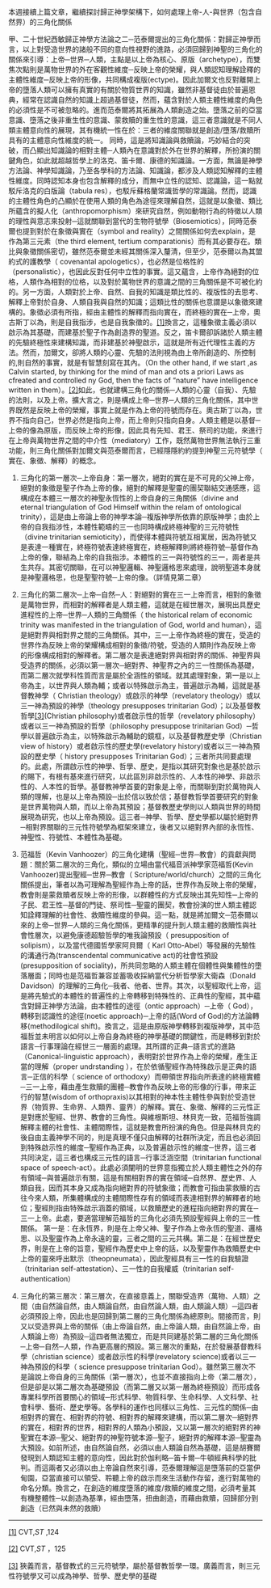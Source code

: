 本週接續上篇文章，繼續探討歸正神學架構下，如何處理上帝-人-與世界（包含自然界）的三角化關係

甲、二十世紀西敏歸正神學方法論之二─范泰爾提出的三角化關係：對歸正神學而言，以上對受造世界的諸般不同的意向性視野的進路，必須回歸到神聖的三角化的關係來引導：上帝─世界─人類，主點是以上帝為核心、原版（archetype），而雙焦次點則是萬物世界的外在客觀性維度─反映上帝的榮耀，與人類認知理解詮釋的主體性維度─反映上帝的形像，共同構成複版(ectype)。因此加爾文也反對離開上帝的墮落人類可以擁有真實的有關於物質世界的知識，雖然非基督徒由於普遍恩典，經常在認識自然的知識上超過基督徒，然而，蘊含對於人類主體性維度的角色的必須性是不可被忽略的。進而范泰爾將其拓展為人類創造之始。墮落之前的亞當意識、墮落之後非重生性的意識、蒙救贖的重生性的意識，這三者意識就是不同人類主體意向性的展現，其有機統一性在於：三者的維度關聯就是創造/墮落/救贖所具有的主體意向性維度的統一。 同時，這是將知識論與救贖論，巧妙結合的突破，而凸顯出知識論的相對主體─人類內在意識對於外在世界的解釋，所扮演的關鍵角色，如此就超越哲學上的洛克、笛卡爾、康德的知識論。一方面，無論是神學方法論、神學知識論，乃至各學科的方法論、知識論，都涉及人類認知解釋的主體性維度。同時認知本身也包含解釋的成分，而無中立性的認知、認識論，這一點就駁斥洛克的白版論（tabula res），也駁斥蘇格蘭常識哲學的常識論。然而，認識的主體性角色的凸顯於在使用人類的角色為途徑來理解自然，這就是以象徵、類比所蘊含的擬人化（anthropomorphism）來研究自然，例如動物行為的特徵以人類的理性與意志來投射─這就關聯到當代的生物符號學（Biosemiotics），同時范泰爾也提到對於在象徵與實在（symbol and reality）之間關係如何去explain，是作為第三元素（the third element, tertium comparationis）而有其必要存在。類比與象徵關係密切，雖然范泰爾並未經其關係深入釐清，但至少，范泰爾以為其盟約式的護教學（ covenantal apologetics），也必然是位格性的（personalistic），也因此反對任何中立性的事實。這又蘊含，上帝作為絕對的位格，人類作為相對的位格，以及對於萬物世界的意識之間的三角關係是不可被化約的。另一方面，人類對於上帝、自然、自我的知識是類比性的、複版性的去思考、解釋上帝對於自身、人類自我與自然的知識；這類比性的關係也意謂是以象徵來建構的。象徵必須有所指，經由主體性的解釋而指向實在，而終極的實在─上帝，奧古斯丁以為，則是自我指涉，也是自我象徵的。[[1]](/Users/user/Documents/%EF%BC%88%E4%B8%80%EF%BC%89%E7%B8%BD%E8%AB%96%E7%A5%9E%E5%AD%B8%E8%88%87%E7%A7%91%E5%AD%B8.doc#_ftn1)換言之，這種象徵主義必須以啟示為其基礎，而建基於聖子作為創造界的聖道。反之，笛卡爾卻訴諸於人類主體的先驗終極性來建構知識，而非建基於神聖啟示，這就是所有近代理性主義的方法。然而，加爾文，卻將人類的心靈、先驗的法則視為由上帝所創造的、所控制的,則自然的事實，就是有智慧刻寫在其內。（On the other hand, if we start ,as Calvin started, by thinking for the mind of man and ots a priori Laws as cfreated and controlled ny God, then the facts of “nature” have intelligence written in them）。[[2]](/Users/user/Documents/%EF%BC%88%E4%B8%80%EF%BC%89%E7%B8%BD%E8%AB%96%E7%A5%9E%E5%AD%B8%E8%88%87%E7%A7%91%E5%AD%B8.doc#_ftn2)如此，也就建構三角化的關係─人類的心靈（自我）、先驗的法則，以及上帝。擴大言之，則是構成上帝─世界─人類的三角化關係，其中世界既然是反映上帝的榮耀，事實上就是作為上帝的符號而存在。奧古斯丁以為，世界不指向自己，世界必然是指向上帝，而上帝則只指向自身。人類主體是以基督─上帝的像為原版，而反映上帝的形像，因此具有先知、君王、祭司的功能，來進行在上帝與萬物世界之間的中介性（mediatory）工作，既然萬物世界無法執行三重功能，則三角化關係對加爾文與范泰爾而言，已經隱隱約約提到神聖三元符號學（ 實在、象徵、解釋）的概念。

1. 三角化的第一層次─上帝自身：第一層次，絕對的實在是不可見的父神上帝，絕對的象徵是聖子作為上帝的像，絕對的解釋是聖靈的團契聯結交通感應，這構成在本體三一層次的神聖永恆性的上帝自身的三角關係（divine and eternal triangulation of God Himself within the relam of ontological trinity），這是由上帝論上帝的神學本論─複版神學所依靠的原版神學；由於上帝的自我指涉性，本體性範疇的三一也同時構成終極神聖的三元符號性（divine trinitarian semioticity），而使得本體與符號互相寓居，因為符號又是表達一種實在，終極符號表達終極實在，終極解釋則將終極符號─基督作為上帝的像，聯結為上帝的自我指涉。本體性的三一與符號性的三一，兩者是共生共存。其密切關聯，在可以神聖邏輯、神聖邏格思來處理，說明聖道本身就是神聖邏格思，也是聖聖符號─上帝的像。（詳情見第二章）

2. 三角化的第二層次─上帝─自然─人：對絕對的實在三一上帝而言，相對的象徵是萬物世界，而相對的解釋者是人類主體，這就是在經世層次，展現出具歷史進程性的上帝─世界─人類的三角關係（ the historical relam of economic trinity was manifested in the triangulation of God, world and human），這是絕對界與相對界之間的三角關係。其中，三一上帝作為終極的實在，受造的世界作為反映上帝的榮耀構成相對的象徵/符號，受造的人類則作為反映上帝的形像構成相對的解釋者。第二層次是表達絕對界與相對界的關係、神聖界與受造界的關係，必須以第一層次─絕對界、神聖界之內的三一性關係為基礎，而第二層次就學科性質而言是屬於全涵性的領域。就其處理對象，第一是以上帝為主，以世界與人類為輔；或者以特殊啟示為主，普遍啟示為輔，這就是基督教神學（ Christian theology）或啟示的神學（revelatory theology）或以三一神為預設的神學（theology presupposes trinitarian God）；以及基督教哲學[[3]](/Users/user/Documents/%EF%BC%88%E4%B8%80%EF%BC%89%E7%B8%BD%E8%AB%96%E7%A5%9E%E5%AD%B8%E8%88%87%E7%A7%91%E5%AD%B8.doc#_ftn3)(Christian philosophy)或者啟示性的哲學（revelatory philosophy）或者以三一神為預設的哲學（philosophy presuppose trinitarian God）─哲學以普遍啟示為主，以特殊啟示為輔助的鏡框，以及基督教歷史學（Christian view of history）或者啟示性的歷史學(revelatory history)或者以三一神為預設的歷史學（ history presupposes Trinitarian God）；三者所共同要處理的。此處，所謂啟示性的神學、哲學、歷史，是指以其研究對象也是基於啟示的賜下，有根有基來進行研究，以此區別非啟示性的、人本性的神學、非啟示性的、人本性的哲學。基督教神學首要的對象是上帝，而關聯到對於萬物與人類的理解，也是以上帝為預設─出於信以致於信；基督教哲學首要研究的對象是世界萬物與人類，而以上帝為其預設；基督教歷史學則以人類與世界的時間展現為研究，也以上帝為預設。這三者─神學、哲學、歷史學都以屬於絕對界─相對界關聯的三元性符號學為框架來建立，後者又以絕對界內部的永恆性、神聖性、符號性、本體性為基礎。

3. 范福哲（Kevin Vanhoozer）的三角化建構（聖經─世界─教會）的貢獻與問題：關於第二層次的三角化，類似的立場由當代福音派神學家范福哲(Kevin Vanhoozer)提出聖經─世界─教會（ Scripture/world/church）之間的三角化關係提出，筆者以為可理解為聖經作為上帝的話，世界作為反映上帝的榮耀，教會則是蒙救贖者反映上帝的形像，以群體性的方式反映出其先知性─上帝的子民、君王性─基督的門徒、祭司性─聖靈的團契，教會扮演的世人類主體認知詮釋理解的社會性、救贖性維度的參與。這一點，就是將加爾文─范泰爾以來的上帝─世界─人類的三角化關係，更精準的提升到人類主體的救贖性與社會性層次，以避免康德超驗哲學的唯我論預設（ presupposition of solipism），以及當代德國哲學家阿貝爾（ Karl Otto-Abel）等發展的先驗性的溝通行為(transcendental communicative act)的社會性預設(presupposition of sociality)，所共同忽略的人類主體在個體性與集體性的墮落層面；同時也是范福哲兼容並蓄吸收採納當代分析哲學家大衛森（Donald Davidson）的理解的三角化─我者、他者、世界。其次，以聖經取代上帝，這是將先驗式的本體性的普遍性的上帝轉移到特殊性的、正典性的聖經，其中蘊含對歸正神學方法論，由本體性的途徑（ontic approach）─上帝（ God），轉移到認識性的途徑(noetic approach)─上帝的話(Word of God)的方法論轉移(methodilogical shift)。換言之，這是由原版神學轉移到複版神學，其中范福哲並未明言以如何以上帝自身為終極的神學基礎的關鍵性，而是轉移到對於語言─行事理論在經世三一層面的處理。其所謂的正典─語言式的進路（Canonical-linguistic approach），表明對於世界作為上帝的榮耀，產生正當的理解（proper undrstanding ），在於依循聖經作為特殊啟示是正典的語言─正信的科學（ science of orthodoxy）而帶領世界指向所表達的終極實體─三一上帝，藉由產生救贖的團體─教會作為反映上帝的形像的行事，帶來正行的智慧(wisdom of orthopraxis)以其相對的神本性主體性參與對於受造世界（物質界、生命界、人類界、靈界）的解釋。實在、象徵、解釋的三元性正是對應於聖經、世界、教會的三角性。與維根斯坦、林貝克一致，范福哲強調解釋主體的社會性、主體間際性，這就是教會所扮演的角色。但是與林貝克的後自由主義神學不同的，則是真理不僅只由解釋的社群所決定，而且也必須回到特殊啟示性的維度─聖經作為正典，以及普遍啟示性的維度─世界，這三者共同決定，這三者也構成三元性的語言─行事泛涵空間（trinitarian functional space of speech-act）。此處必須闡明的世界意指獨立於人類主體性之外的存有領域─與普遍啟示有關，這是有關相對界的實在領域─自然界、歷史界、人類自我，因而其本身又成為指向絕對界的符號象徵；而教會可指由蒙救贖的古往今來人類，所集體構成的主體間際性存有的領域而表達相對界的解釋者的地位；聖經則指由特殊啟示涵蓋的領域，以救贖歷史的進程指向絕對界的實在─三一上帝。此處，要適當理解范福哲的三角化必須先預設聖經與上帝的三一性關係。 第一是：在永恆界，則是在上帝父神、聖子作為上帝永恆的聖道、邏格思、以及聖靈作為上帝永遠的靈，三者之間的三元共構。第二是：在經世歷史界，則是在上帝的旨意，聖經作為歷史中上帝的話，以及聖靈作為救贖歷史中上帝的靈來呼出默示（theopneumata），因此聖經具有三一性的自我驗證（trinitarian self-attestation）、三一性的自我權威（trinitarian self-authentication）

4. 三角化的第三層次：第三層次，在直接意義上，關聯受造界（萬物、人類）之間（由自然論自然，由人類論自然，由自然論人類，由人類論人類）─這四者必須預設上帝，因此也是回歸到第二層的三角化關係為總原則。間接而言，則又以受造界與上帝的關係（由上帝論自然，由上帝論人類，由自然論上帝，由人類論上帝）為預設─這四者無法獨立，而是共同建基於第二層的三角化關係─上帝─自然─人類，作為更高層的預設。第三層次的重點，在於發展基督教科學（christian science）或者啟示性的科學(revelatory science)或者以三一神為預設的科學（ science presuppose trinitarian God）。雖然第三層次不是論說上帝自身的三角關係（第一層次），也並不直接指向上帝（第二層次），但是卻是以第二層次為基礎預設（而第二層又以第一層為終極預設）而形成各專業科學所首要關心的領域─形式科學、物質科學、生命科學、人文科學、社會科學、藝術、歷史學等。各學科的運作也同樣以三角性、三元性的關係─由相對界的實在、相對界的符號、相對界的解釋來建構，而以第二層次─絕對界的實在，相對界的世界，相對界的人類為小預設，又以第一層次的絕對界的神聖實在本源─聖父、絕對界的神聖符號本源─聖子，絕對界的解釋本源─聖靈為大預設。如前所述，由自然論自然，必須以由人類論自然為基礎，這是胡賽爾發現到人類認知主體的意向性，因此對於伽利略─笛卡爾─牛頓經典科學的批判。而這兩者又必須以由上帝論自然來引導，范泰爾理解這是墮落前的亞當伊甸園，亞當直接可以領受、聆聽上帝的啟示而來生活動作存留，進行對萬物的命名分類。換言之，在創造的維度墮落的維度/救贖的維度之間，必須考量其有機整體性─以創造為基準，經由墮落，扭曲創造，而藉由救贖，回歸部分到創造（已然與未然的救贖）


* * *

[[1]](/Users/user/Documents/%EF%BC%88%E4%B8%80%EF%BC%89%E7%B8%BD%E8%AB%96%E7%A5%9E%E5%AD%B8%E8%88%87%E7%A7%91%E5%AD%B8.doc#_ftnref1) CVT,_ST_ ,124

[[2]](/Users/user/Documents/%EF%BC%88%E4%B8%80%EF%BC%89%E7%B8%BD%E8%AB%96%E7%A5%9E%E5%AD%B8%E8%88%87%E7%A7%91%E5%AD%B8.doc#_ftnref2) CVT,_ST_ ，125

[[3]](/Users/user/Documents/%EF%BC%88%E4%B8%80%EF%BC%89%E7%B8%BD%E8%AB%96%E7%A5%9E%E5%AD%B8%E8%88%87%E7%A7%91%E5%AD%B8.doc#_ftnref3) 狹義而言，基督教式的三元符號學，屬於基督教哲學一環。廣義而言，則三元性符號學又可以成為神學、哲學、歷史學的基礎
